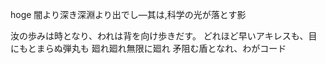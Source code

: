 hoge
闇より深き深淵より出でし―其は,科学の光が落とす影

汝の歩みは時となり、われは背を向け歩きだす。
どれほど早いアキレスも、目にもとまらぬ弾丸も
廻れ廻れ無限に廻れ
矛阻む盾となれ、わがコード

